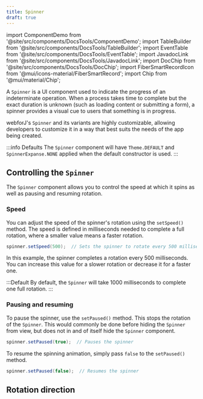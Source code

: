 ```yaml
---
title: Spinner
draft: true
---
```


import ComponentDemo from '@site/src/components/DocsTools/ComponentDemo';
import TableBuilder from '@site/src/components/DocsTools/TableBuilder';
import EventTable from '@site/src/components/DocsTools/EventTable';
import JavadocLink from '@site/src/components/DocsTools/JavadocLink';
import DocChip from '@site/src/components/DocsTools/DocChip';
import FiberSmartRecordIcon from '@mui/icons-material/FiberSmartRecord';
import Chip from '@mui/material/Chip';

<DocChip tooltipText="This component will render with a shadow DOM, an API built into the browser that facilitates encapsulation." label="Shadow" component="a" href="../glossary#shadow-dom" target="_blank" clickable={true} iconName="shadow" />

<DocChip tooltipText="The name of the web component that will render in the DOM." label="dwc-spinner" clickable={false} iconName='code'/>


<JavadocLink type="spinner" location="com/webforj/component/spinner/Spinner" top='true'/>

A `Spinner` is a UI component used to indicate the progress of an indeterminate operation. When a process takes time to complete but the exact duration is unknown (such as loading content or submitting a form), a spinner provides a visual cue to users that something is in progress. 

webforJ's `Spinner` and its variants are highly customizable, allowing developers to customize it in a way that best suits the needs of the app being created.

<ComponentDemo 
path='https://demo.webforj.com/webapp/controlsamples?class=componentdemos.spinnerdemos.SpinnerDemo' 
javaE='https://raw.githubusercontent.com/webforj/ControlSamples/main/src/main/java/componentdemos/spinnerdemos/SpinnerDemo.java'
height = '225px'
/>

:::info Defaults
The `Spinner` component will have `Theme.DEFAULT` and `SpinnerExpanse.NONE` applied when the default constructor is used.
:::

## Controlling the `Spinner`

The `Spinner` component allows you to control the speed at which it spins as well as pausing and resuming rotation. 

### Speed

You can adjust the speed of the spinner's rotation using the `setSpeed()` method. The speed is defined in milliseconds needed to complete a full rotation, where a smaller value means a faster rotation. 

```java
spinner.setSpeed(500);  // Sets the spinner to rotate every 500 milliseconds
```

In this example, the spinner completes a rotation every 500 milliseconds. You can increase this value for a slower rotation or decrease it for a faster one.

:::Default
By default, the `Spinner` will take 1000 milliseconds to complete one full rotation.
:::

### Pausing and resuming

To pause the spinner, use the `setPaused()` method. This stops the rotation of the `Spinner`. This would commonly be done before hiding the `Spinner` from view, but does not in and of itself hide the `Spinner` component.

```java
spinner.setPaused(true);  // Pauses the spinner
```

To resume the spinning animation, simply pass `false` to the `setPaused()` method.

```java
spinner.setPaused(false);  // Resumes the spinner
```

## Rotation direction

